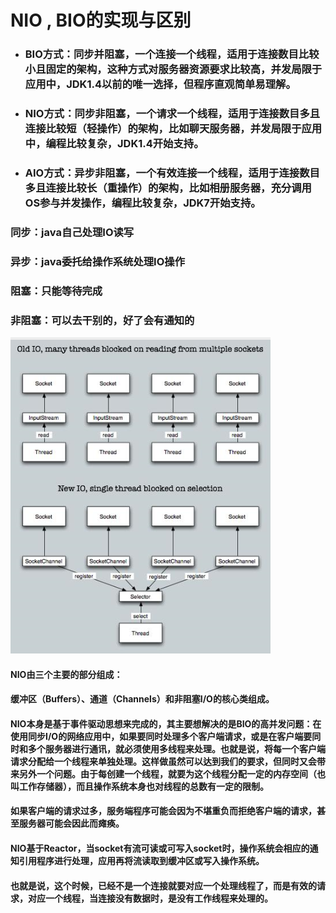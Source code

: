 # NIO , BIO的实现与区别

* ### BIO方式：同步并阻塞，一个连接一个线程，适用于连接数目比较小且固定的架构，这种方式对服务器资源要求比较高，并发局限于应用中，JDK1.4以前的唯一选择，但程序直观简单易理解。
* ### NIO方式：同步非阻塞，一个请求一个线程，适用于连接数目多且连接比较短（轻操作）的架构，比如聊天服务器，并发局限于应用中，编程比较复杂，JDK1.4开始支持。
* ### AIO方式：异步非阻塞，一个有效连接一个线程，适用于连接数目多且连接比较长（重操作）的架构，比如相册服务器，充分调用OS参与并发操作，编程比较复杂，JDK7开始支持。

### 同步：java自己处理IO读写

### 异步：java委托给操作系统处理IO操作

### 阻塞：只能等待完成

### 非阻塞：可以去干别的，好了会有通知的

![](/assets/37237-20151222220329015-207666376.png)

#### NIO由三个主要的部分组成：

#### 缓冲区（Buffers）、通道（Channels）和非阻塞I/O的核心类组成。

#### NIO本身是基于事件驱动思想来完成的，其主要想解决的是BIO的高并发问题：在使用同步I/O的网络应用中，如果要同时处理多个客户端请求，或是在客户端要同时和多个服务器进行通讯，就必须使用多线程来处理。也就是说，将每一个客户端请求分配给一个线程来单独处理。这样做虽然可以达到我们的要求，但同时又会带来另外一个问题。由于每创建一个线程，就要为这个线程分配一定的内存空间（也叫工作存储器），而且操作系统本身也对线程的总数有一定的限制。

#### 如果客户端的请求过多，服务端程序可能会因为不堪重负而拒绝客户端的请求，甚至服务器可能会因此而瘫痪。

#### NIO基于Reactor，当socket有流可读或可写入socket时，操作系统会相应的通知引用程序进行处理，应用再将流读取到缓冲区或写入操作系统。

#### 也就是说，这个时候，已经不是一个连接就要对应一个处理线程了，而是有效的请求，对应一个线程，当连接没有数据时，是没有工作线程来处理的。





